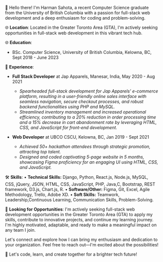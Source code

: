 👋 Hello there! I'm Harman Sahota, a recent Computer Science graduate from the University of British Columbia with a passion for full-stack web development and a deep enthusiasm for coding and problem-solving.

🌐 **Location**: Located in the Greater Toronto Area (GTA), I'm actively seeking opportunities in full-stack web development in this vibrant tech hub.

🌐 **Education**:
- BSc. Computer Science, University of British Columbia, Kelowna, BC, Sept 2018 - June 2023

💼 **Experience**:
- **Full Stack Developer** at Jap Apparels, Manesar, India, May 2020 - Aug 2021
  - *Spearheaded full-stack development for Jap Apparels' e-commerce platform, resulting in a user-friendly online sales interface with seamless navigation, secure checkout processes, and robust backend functionalities using PHP and MySQL.*
  - *Streamlined inventory management and increased operational efficiency, contributing to a 20% reduction in order processing time and a 15% decrease in cart abandonment rate by leveraging HTML, CSS, and JavaScript for front-end development.*

- **Web Developer** at UBCO CSCU, Kelowna, BC, Jan 2019 - Sept 2021
  - *Achieved 50+ hackathon attendees through strategic promotion, attracting top talent.*
  - *Designed and coded captivating 5-page website in 5 months, showcasing Figma proficiency for an engaging UI using HTML, CSS, and JavaScript.*

🛠️ **Skills**:
• **Technical Skills:** Django, Python, React.js, Node.js, MySQL, CSS, jQuery, JSON, HTML, CSS, JavaScript, PHP, Java,C, Bootstrap, REST framework, D3.js, Chart.js, R.
• **Software/Other:** Figma, Git, Excel, Agile Methodology, Trello, Adobe XD.
• **Soft Skills:** Teamwork, Leadership,Continuous Learning, Communication Skills, Problem-Solving.

💼 **Looking for Opportunities**:
I'm actively seeking full-stack web development opportunities in the Greater Toronto Area (GTA) to apply my skills, contribute to innovative projects, and continue my learning journey. I'm highly motivated, adaptable, and ready to make a meaningful impact on any team I join.

Let's connect and explore how I can bring my enthusiasm and dedication to your organization. Feel free to reach out—I'm excited about the possibilities!

🌟 Let's code, learn, and create together for a brighter tech future!
